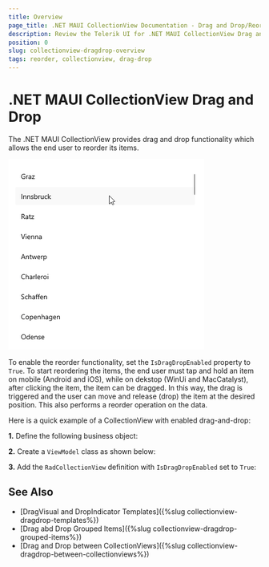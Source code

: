 ```yaml
---
title: Overview
page_title: .NET MAUI CollectionView Documentation - Drag and Drop/Reorder
description: Review the Telerik UI for .NET MAUI CollectionView Drag and Drop feature.
position: 0
slug: collectionview-dragdrop-overview
tags: reorder, collectionview, drag-drop
---
```


# .NET MAUI CollectionView Drag and Drop

The .NET MAUI CollectionView provides drag and drop functionality which allows the end user to reorder its items.

![.NET MAUI CollectionView Reorder Items](../images/collectionview-itemsreorder.gif)

To enable the reorder functionality, set the `IsDragDropEnabled` property to `True`. To start reordering the items, the end user must tap and hold an item on mobile (Android and iOS), while on dekstop (WinUi and MacCatalyst), after clicking the item, the item can be dragged. In this way, the drag is triggered and the user can move and release (drop) the item at the desired position. This also performs a reorder operation on the data.

Here is a quick example of a CollectionView with enabled drag-and-drop:

**1.** Define the following business object:

<snippet id='collectionview-datamodel' />

**2.** Create a `ViewModel` class as shown below:

<snippet id='collectionview-viewmodel' />

**3.** Add the `RadCollectionView` definition with `IsDragDropEnabled` set to `True`:

<snippet id='collectionview-reorder-items' />

## See Also

- [DragVisual and DropIndicator Templates]({%slug collectionview-dragdrop-templates%})
- [Drag abd Drop Grouped Items]({%slug collectionview-dragdrop-grouped-items%})
- [Drag and Drop between CollectionViews]({%slug collectionview-dragdrop-between-collectionviews%})
